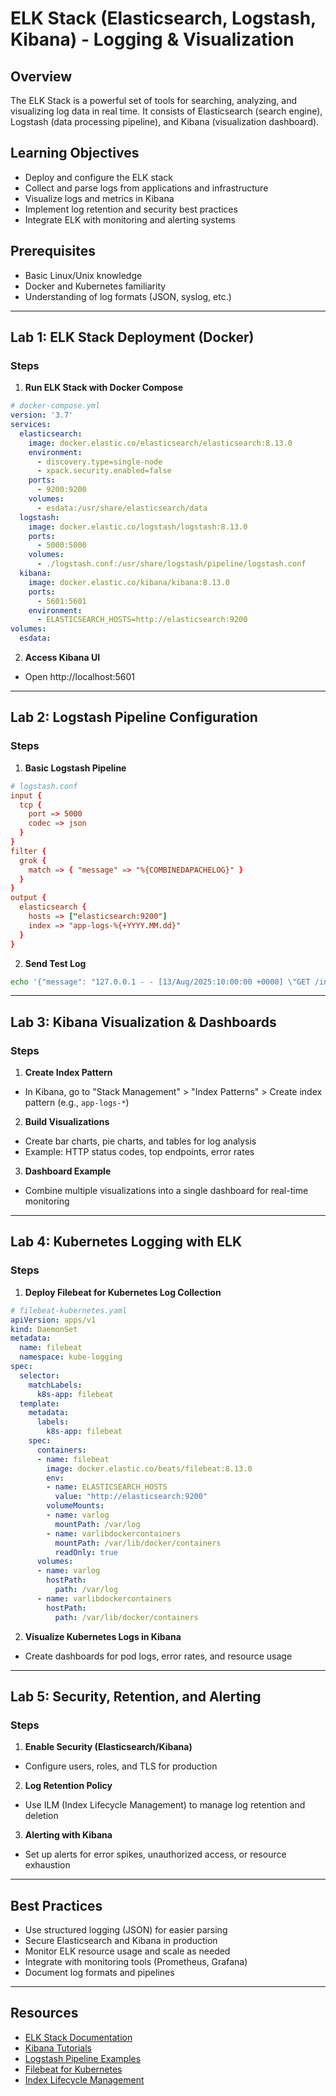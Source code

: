 # ELK Stack (Elasticsearch, Logstash, Kibana) - Logging & Visualization

## Overview
The ELK Stack is a powerful set of tools for searching, analyzing, and visualizing log data in real time. It consists of Elasticsearch (search engine), Logstash (data processing pipeline), and Kibana (visualization dashboard).

## Learning Objectives
- Deploy and configure the ELK stack
- Collect and parse logs from applications and infrastructure
- Visualize logs and metrics in Kibana
- Implement log retention and security best practices
- Integrate ELK with monitoring and alerting systems

## Prerequisites
- Basic Linux/Unix knowledge
- Docker and Kubernetes familiarity
- Understanding of log formats (JSON, syslog, etc.)

---

## Lab 1: ELK Stack Deployment (Docker)

### Steps
1. **Run ELK Stack with Docker Compose**
```yaml
# docker-compose.yml
version: '3.7'
services:
  elasticsearch:
    image: docker.elastic.co/elasticsearch/elasticsearch:8.13.0
    environment:
      - discovery.type=single-node
      - xpack.security.enabled=false
    ports:
      - 9200:9200
    volumes:
      - esdata:/usr/share/elasticsearch/data
  logstash:
    image: docker.elastic.co/logstash/logstash:8.13.0
    ports:
      - 5000:5000
    volumes:
      - ./logstash.conf:/usr/share/logstash/pipeline/logstash.conf
  kibana:
    image: docker.elastic.co/kibana/kibana:8.13.0
    ports:
      - 5601:5601
    environment:
      - ELASTICSEARCH_HOSTS=http://elasticsearch:9200
volumes:
  esdata:
```
2. **Access Kibana UI**
- Open http://localhost:5601

---

## Lab 2: Logstash Pipeline Configuration

### Steps
1. **Basic Logstash Pipeline**
```conf
# logstash.conf
input {
  tcp {
    port => 5000
    codec => json
  }
}
filter {
  grok {
    match => { "message" => "%{COMBINEDAPACHELOG}" }
  }
}
output {
  elasticsearch {
    hosts => ["elasticsearch:9200"]
    index => "app-logs-%{+YYYY.MM.dd}"
  }
}
```
2. **Send Test Log**
```bash
echo '{"message": "127.0.0.1 - - [13/Aug/2025:10:00:00 +0000] \"GET /index.html HTTP/1.1\" 200 2326"}' | nc localhost 5000
```

---

## Lab 3: Kibana Visualization & Dashboards

### Steps
1. **Create Index Pattern**
- In Kibana, go to "Stack Management" > "Index Patterns" > Create index pattern (e.g., `app-logs-*`)

2. **Build Visualizations**
- Create bar charts, pie charts, and tables for log analysis
- Example: HTTP status codes, top endpoints, error rates

3. **Dashboard Example**
- Combine multiple visualizations into a single dashboard for real-time monitoring

---

## Lab 4: Kubernetes Logging with ELK

### Steps
1. **Deploy Filebeat for Kubernetes Log Collection**
```yaml
# filebeat-kubernetes.yaml
apiVersion: apps/v1
kind: DaemonSet
metadata:
  name: filebeat
  namespace: kube-logging
spec:
  selector:
    matchLabels:
      k8s-app: filebeat
  template:
    metadata:
      labels:
        k8s-app: filebeat
    spec:
      containers:
      - name: filebeat
        image: docker.elastic.co/beats/filebeat:8.13.0
        env:
        - name: ELASTICSEARCH_HOSTS
          value: "http://elasticsearch:9200"
        volumeMounts:
        - name: varlog
          mountPath: /var/log
        - name: varlibdockercontainers
          mountPath: /var/lib/docker/containers
          readOnly: true
      volumes:
      - name: varlog
        hostPath:
          path: /var/log
      - name: varlibdockercontainers
        hostPath:
          path: /var/lib/docker/containers
```
2. **Visualize Kubernetes Logs in Kibana**
- Create dashboards for pod logs, error rates, and resource usage

---

## Lab 5: Security, Retention, and Alerting

### Steps
1. **Enable Security (Elasticsearch/Kibana)**
- Configure users, roles, and TLS for production

2. **Log Retention Policy**
- Use ILM (Index Lifecycle Management) to manage log retention and deletion

3. **Alerting with Kibana**
- Set up alerts for error spikes, unauthorized access, or resource exhaustion

---

## Best Practices
- Use structured logging (JSON) for easier parsing
- Secure Elasticsearch and Kibana in production
- Monitor ELK resource usage and scale as needed
- Integrate with monitoring tools (Prometheus, Grafana)
- Document log formats and pipelines

---

## Resources
- [ELK Stack Documentation](https://www.elastic.co/guide/index.html)
- [Kibana Tutorials](https://www.elastic.co/guide/en/kibana/current/tutorials.html)
- [Logstash Pipeline Examples](https://www.elastic.co/guide/en/logstash/current/pipeline.html)
- [Filebeat for Kubernetes](https://www.elastic.co/guide/en/beats/filebeat/current/running-on-kubernetes.html)
- [Index Lifecycle Management](https://www.elastic.co/guide/en/elasticsearch/reference/current/index-lifecycle-management.html)
